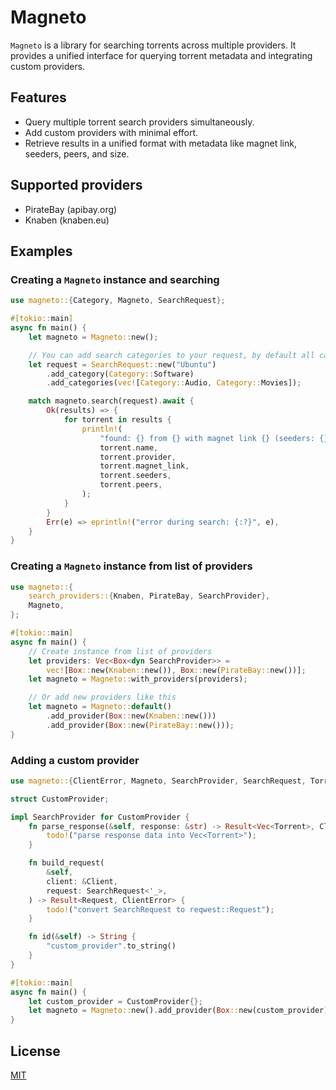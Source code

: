 <!-- cargo-sync-readme start -->

# Magneto

`Magneto` is a library for searching torrents across multiple providers.
It provides a unified interface for querying torrent metadata and integrating
custom providers.

## Features
- Query multiple torrent search providers simultaneously.
- Add custom providers with minimal effort.
- Retrieve results in a unified format with metadata like magnet link, seeders, peers, and size.

## Supported providers
- PirateBay (apibay.org)
- Knaben (knaben.eu)

## Examples

### Creating a `Magneto` instance and searching

```rust
use magneto::{Category, Magneto, SearchRequest};

#[tokio::main]
async fn main() {
    let magneto = Magneto::new();

    // You can add search categories to your request, by default all categories are searched.
    let request = SearchRequest::new("Ubuntu")
        .add_category(Category::Software)
        .add_categories(vec![Category::Audio, Category::Movies]);

    match magneto.search(request).await {
        Ok(results) => {
            for torrent in results {
                println!(
                    "found: {} from {} with magnet link {} (seeders: {}, peers: {})",
                    torrent.name,
                    torrent.provider,
                    torrent.magnet_link,
                    torrent.seeders,
                    torrent.peers,
                );
            }
        }
        Err(e) => eprintln!("error during search: {:?}", e),
    }
}
```

### Creating a `Magneto` instance from list of providers

```rust
use magneto::{
    search_providers::{Knaben, PirateBay, SearchProvider},
    Magneto,
};

#[tokio::main]
async fn main() {
    // Create instance from list of providers
    let providers: Vec<Box<dyn SearchProvider>> =
        vec![Box::new(Knaben::new()), Box::new(PirateBay::new())];
    let magneto = Magneto::with_providers(providers);

    // Or add new providers like this
    let magneto = Magneto::default()
        .add_provider(Box::new(Knaben::new()))
        .add_provider(Box::new(PirateBay::new()));
}
```

### Adding a custom provider

```rust
use magneto::{ClientError, Magneto, SearchProvider, SearchRequest, Torrent, Client, Request};

struct CustomProvider;

impl SearchProvider for CustomProvider {
    fn parse_response(&self, response: &str) -> Result<Vec<Torrent>, ClientError> {
        todo!("parse response data into Vec<Torrent>");
    }

    fn build_request(
        &self,
        client: &Client,
        request: SearchRequest<'_>,
    ) -> Result<Request, ClientError> {
        todo!("convert SearchRequest to reqwest::Request");
    }

    fn id(&self) -> String {
        "custom_provider".to_string()
    }
}

#[tokio::main]
async fn main() {
    let custom_provider = CustomProvider{};
    let magneto = Magneto::new().add_provider(Box::new(custom_provider));
}
```

<!-- cargo-sync-readme end -->

## License
[MIT](/LICENSE)
